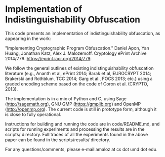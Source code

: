Implementation of Indistinguishability Obfuscation
==================================================

This code presents an implementation of indistinguishability obfuscation, as
appearing in the work:

"Implementing Cryptographic Program Obfuscation." Daniel Apon, Yan Huang,
Jonathan Katz, Alex J. Malozemoff. Cryptology ePrint Archive 2014/779.
https://eprint.iacr.org/2014/779.

We follow the general outlines of existing indistinguishability obfuscation
literature (e.g., Ananth et al, ePrint 2014; Barak et al, EUROCRYPT 2014;
Brakerski and Rothblum, TCC 2014; Garg et al., FOCS 2013; etc.) using a graded
encoding scheme based on the code of Coron et al. (CRYPTO, 2013).

The implementation is in a mix of Python and C, using Sage
(http://sagemath.org), GNU GMP (https://gmplib.org) and OpenMP
(http://openmp.org).  The current code is still in prototype form, although it
is close to fully operational.

Instructions for building and running the code are in code/README.md, and
scripts for running experiments and processing the results are in the scripts/
directory.  Full traces of all the experiments found in the above paper can be
found in the scripts/results/ directory.

For any questions/comments, please e-mail amaloz at cs dot umd dot edu.
